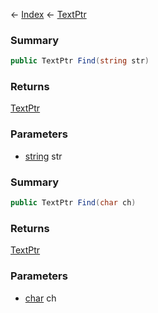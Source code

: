 ← [Index](Api-Index) ← [TextPtr](VRage.Game.ModAPI.Ingame.Utilities.TextPtr)

### Summary

```csharp
public TextPtr Find(string str)
```

### Returns

[TextPtr](VRage.Game.ModAPI.Ingame.Utilities.TextPtr)

### Parameters

* [string](https://docs.microsoft.com/en-us/dotnet/api/system.string?view=netframework-4.6) str
### Summary

```csharp
public TextPtr Find(char ch)
```

### Returns

[TextPtr](VRage.Game.ModAPI.Ingame.Utilities.TextPtr)

### Parameters

* [char](https://docs.microsoft.com/en-us/dotnet/api/system.char?view=netframework-4.6) ch
